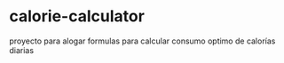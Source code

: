 # calorie-calculator
proyecto para alogar formulas para calcular consumo optimo de calorías diarias 
